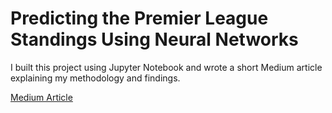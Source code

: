 # Predicting the Premier League Standings Using Neural Networks

I built this project using Jupyter Notebook and wrote a short Medium article explaining my methodology and findings.

[Medium Article](https://medium.com/@jesus.contrerasmagana/predicting-the-premier-league-standings-using-neural-networks-c5516dba7604
)
